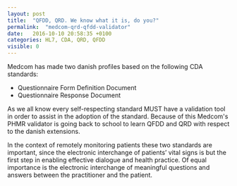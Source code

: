 ```yaml
---
layout: post
title:  "QFDD, QRD. We know what it is, do you?"
permalink:  "medcom-qrd-qfdd-validator"
date:   2016-10-10 20:58:35 +0100
categories: HL7, CDA, QRD, QFDD
visible: 0
---
```

Medcom has made two danish profiles based on the following CDA standards:

- Questionnaire Form Definition Document
- Questionnaire Response Document

As we all know every self-respecting standard MUST have a validation tool in order to assist in the adoption of the standard. Because of this Medcom's PHMR validator is going back to school to learn QFDD and QRD with respect to the danish extensions.

In the context of remotely monitoring patients these two standards are important, since the electronic interchange of patients’ vital signs is but the first step in enabling effective dialogue and health practice. Of equal importance is the electronic interchange of meaningful questions and answers between the practitioner and the patient. 
